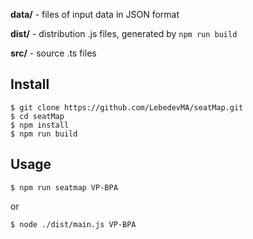 **data/** - files of input data in JSON format

**dist/** - distribution .js files, generated by `npm run build`

**src/** - source .ts files

Install
-----------------------------------
```
$ git clone https://github.com/LebedevMA/seatMap.git
$ cd seatMap
$ npm install
$ npm run build 
```

Usage
-----------------------------------
```
$ npm run seatmap VP-BPA
```

or

```
$ node ./dist/main.js VP-BPA
```